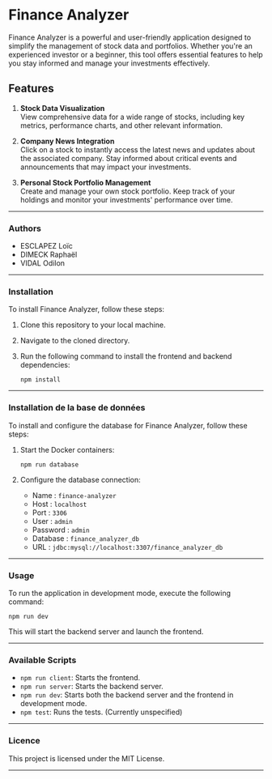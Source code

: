 # Finance Analyzer

Finance Analyzer is a powerful and user-friendly application designed to simplify the management of stock data and portfolios. Whether you're an experienced investor or a beginner, this tool offers essential features to help you stay informed and manage your investments effectively.

## Features

1. **Stock Data Visualization**  
   View comprehensive data for a wide range of stocks, including key metrics, performance charts, and other relevant information.

2. **Company News Integration**  
   Click on a stock to instantly access the latest news and updates about the associated company. Stay informed about critical events and announcements that may impact your investments.

3. **Personal Stock Portfolio Management**  
   Create and manage your own stock portfolio. Keep track of your holdings and monitor your investments' performance over time.

---

### Authors

- ESCLAPEZ Loïc
- DIMECK Raphaël
- VIDAL Odilon

---

### Installation

To install Finance Analyzer, follow these steps:

1. Clone this repository to your local machine.
2. Navigate to the cloned directory.
3. Run the following command to install the frontend and backend dependencies:

    ```
    npm install
    ```

---

### Installation de la base de données

To install and configure the database for Finance Analyzer, follow these steps:

1. Start the Docker containers:

    ```
    npm run database
    ```

2. Configure the database connection:
    - Name : `finance-analyzer`
    - Host : `localhost`
    - Port : `3306`
    - User : `admin`
    - Password : `admin`
    - Database : `finance_analyzer_db`
    - URL : `jdbc:mysql://localhost:3307/finance_analyzer_db`

---

### Usage
To run the application in development mode, execute the following command:

    npm run dev

This will start the backend server and launch the frontend.

---

### Available Scripts

- `npm run client`: Starts the frontend.
- `npm run server`: Starts the backend server.
- `npm run dev`:  Starts both the backend server and the frontend in development mode.
- `npm test`:  Runs the tests. (Currently unspecified)

---

### Licence

This project is licensed under the MIT License.

---


